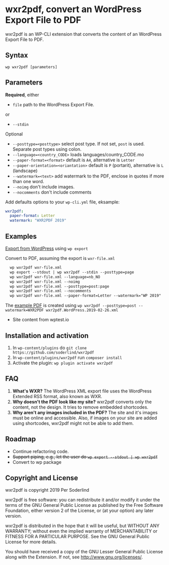 # wxr2pdf, convert an WordPress Export File to PDF

wxr2pdf is an WP-CLI extension that converts the content of an WordPress Export File to PDF.

## Syntax

`wp wxr2pdf [parameters]`

## Parameters

**Required**, either
- `file` path to the WordPress Export File.

or
- `--stdin`

Optional
- `--posttype=<posttype>` select post type. If not set, `post` is used. Separate post types using colon.
- `--language=<country_CODE>` loads languages/country_CODE.mo
- `--paper-format=<format>` default is `A4`, alternative is `Letter`
- `--paper-orientation=<oriantation>` default is `P` (portarit), alternative is `L` (landscape)
- `--watermark=<text>` add watermark to the PDF, enclose in quotes if more than one word.
- `--noimg` don't include images.
- `--nocomments` don't include comments

Add defaults options to your `wp-cli.yml` file, eksample:

```yml
wxr2pdf:
  paper-format: Letter
  watermark: "WXR2PDF 2019"
```

## Examples

[Export from WordPress](https://developer.wordpress.org/cli/commands/export/) using `wp export`

Convert to PDF, assuming the export is `wxr-file.xml`

```txt
  wp wxr2pdf wxr-file.xml
  wp export --stdout | wp wxr2pdf --stdin --posttype=page
  wp wxr2pdf wxr-file.xml --language=nb_NO
  wp wxr2pdf wxr-file.xml --noimg
  wp wxr2pdf wxr-file.xml --posttype=post:page
  wp wxr2pdf wxr-file.xml --nocomments
  wp wxr2pdf wxr-file.xml --paper-format=Letter --watermark="WP 2019"
```

The [example PDF](https://github.com/soderlind/wxr2pdf/raw/master/wxr2pdf-example.pdf) is created using `wp wxr2pdf --posttype=post --watermark=WXR2PDF wxr2pdf.WordPress.2019-02-26.xml`
- Site content from wptest.io

## Installation and activation

1. In `wp-content/plugins` do `git clone https://github.com/soderlind/wxr2pdf`
1. In `wp-content/plugins/wxr2pdf` run `composer install`
1. Activate the plugin: `wp plugin activate wxr2pdf`

## FAQ

1. **What's WXR?** The WordPress XML export file uses the WordPress Extended RSS format, also known as WXR.
1. **Why doesn't the PDF look like my site?** wxr2pdf converts only the content, not the design. It tries to remove embedded shortcodes.
1. **Why aren't any images included in the PDF?** The site and it's images must be online and accessible. Also, if images on your site are added using shortcodes, wxr2pdf might not be able to add them.

## Roadmap

- Continue refactoring code.
- ~~Support piping, e.g., let the user do `wp export --stdout | wp wxr2pdf`~~
- Convert to wp package

## Copyright and License

wxr2pdf is copyright 2019 Per Soderlind

wxr2pdf is free software: you can redistribute it and/or modify it under the terms of the GNU General Public License as published by the Free Software Foundation, either version 2 of the License, or (at your option) any later version.

wxr2pdf is distributed in the hope that it will be useful, but WITHOUT ANY WARRANTY; without even the implied warranty of MERCHANTABILITY or FITNESS FOR A PARTICULAR PURPOSE. See the GNU General Public License for more details.

You should have received a copy of the GNU Lesser General Public License along with the Extension. If not, see http://www.gnu.org/licenses/.
